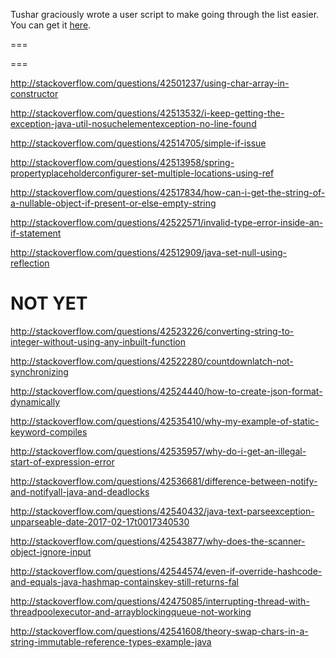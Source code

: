 Tushar graciously wrote a user script to make going through the list easier. You can get it [here](https://github.com/tusharjadhav219/Userscript-for-delete-candidates).

===

===

http://stackoverflow.com/questions/42501237/using-char-array-in-constructor

http://stackoverflow.com/questions/42513532/i-keep-getting-the-exception-java-util-nosuchelementexception-no-line-found

http://stackoverflow.com/questions/42514705/simple-if-issue

http://stackoverflow.com/questions/42513958/spring-propertyplaceholderconfigurer-set-multiple-locations-using-ref

http://stackoverflow.com/questions/42517834/how-can-i-get-the-string-of-a-nullable-object-if-present-or-else-empty-string

http://stackoverflow.com/questions/42522571/invalid-type-error-inside-an-if-statement

http://stackoverflow.com/questions/42512909/java-set-null-using-reflection

NOT YET
=====

http://stackoverflow.com/questions/42523226/converting-string-to-integer-without-using-any-inbuilt-function

http://stackoverflow.com/questions/42522280/countdownlatch-not-synchronizing

http://stackoverflow.com/questions/42524440/how-to-create-json-format-dynamically

http://stackoverflow.com/questions/42535410/why-my-example-of-static-keyword-compiles

http://stackoverflow.com/questions/42535957/why-do-i-get-an-illegal-start-of-expression-error

http://stackoverflow.com/questions/42536681/difference-between-notify-and-notifyall-java-and-deadlocks

http://stackoverflow.com/questions/42540432/java-text-parseexception-unparseable-date-2017-02-17t0017340530

http://stackoverflow.com/questions/42543877/why-does-the-scanner-object-ignore-input

http://stackoverflow.com/questions/42544574/even-if-override-hashcode-and-equals-java-hashmap-containskey-still-returns-fal

http://stackoverflow.com/questions/42475085/interrupting-thread-with-threadpoolexecutor-and-arrayblockingqueue-not-working

http://stackoverflow.com/questions/42541608/theory-swap-chars-in-a-string-immutable-reference-types-example-java